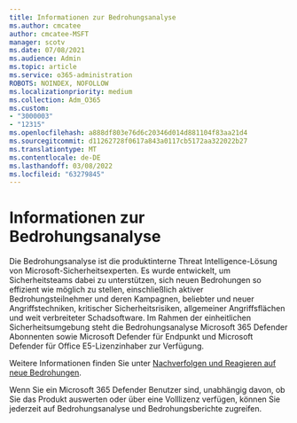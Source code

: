 ```yaml
---
title: Informationen zur Bedrohungsanalyse
ms.author: cmcatee
author: cmcatee-MSFT
manager: scotv
ms.date: 07/08/2021
ms.audience: Admin
ms.topic: article
ms.service: o365-administration
ROBOTS: NOINDEX, NOFOLLOW
ms.localizationpriority: medium
ms.collection: Adm_O365
ms.custom:
- "3000003"
- "12315"
ms.openlocfilehash: a888df803e76d6c20346d014d881104f83aa21d4
ms.sourcegitcommit: d11262728f0617a843a0117cb5172aa322022b27
ms.translationtype: MT
ms.contentlocale: de-DE
ms.lasthandoff: 03/08/2022
ms.locfileid: "63279845"
---
```

# <a name="about-threat-analytics"></a>Informationen zur Bedrohungsanalyse

Die Bedrohungsanalyse ist die produktinterne Threat Intelligence-Lösung von Microsoft-Sicherheitsexperten. Es wurde entwickelt, um Sicherheitsteams dabei zu unterstützen, sich neuen Bedrohungen so effizient wie möglich zu stellen, einschließlich aktiver Bedrohungsteilnehmer und deren Kampagnen, beliebter und neuer Angriffstechniken, kritischer Sicherheitsrisiken, allgemeiner Angriffsflächen und weit verbreiteter Schadsoftware. Im Rahmen der einheitlichen Sicherheitsumgebung steht die Bedrohungsanalyse Microsoft 365 Defender Abonnenten sowie Microsoft Defender für Endpunkt und Microsoft Defender für Office E5-Lizenzinhaber zur Verfügung. 

Weitere Informationen finden Sie unter [Nachverfolgen und Reagieren auf neue Bedrohungen](https://docs.microsoft.com/microsoft-365/security/defender/threat-analytics).

Wenn Sie ein Microsoft 365 Defender Benutzer sind, unabhängig davon, ob Sie das Produkt auswerten oder über eine Volllizenz verfügen, können Sie jederzeit auf Bedrohungsanalyse und Bedrohungsberichte zugreifen. 
